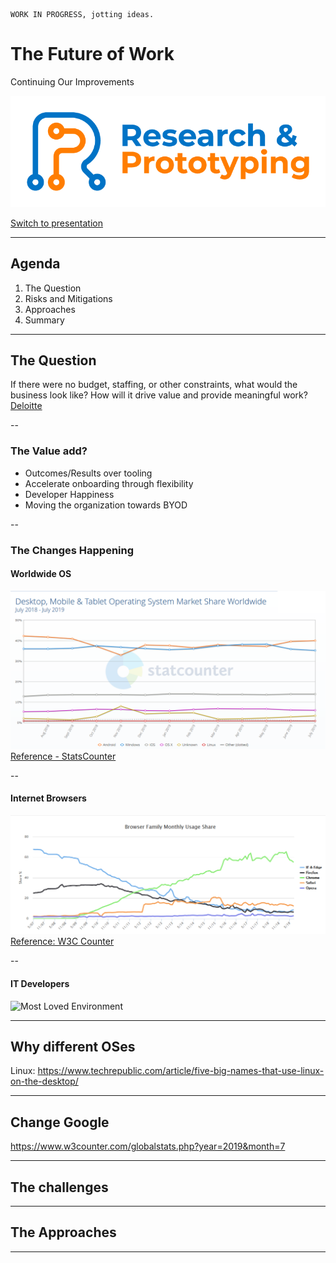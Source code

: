 ```
WORK IN PROGRESS, jotting ideas.
```


# The Future of Work
Continuing Our Improvements 

![IT Research and Prototyping](https://github.com/sara-sabr/ITResearch-Prototyping/raw/master/assets/img/RP_Logo_Wordmark-EN.png)

[Switch to presentation](https://sara-sabr.github.io/util-presentation/presentation.html?gh-scope=sara-sabr/ITResearch-Prototyping&gh-file=topics/devices/presentation.md)

---

## Agenda

1. The Question
2. Risks and Mitigations
3. Approaches 
4. Summary 

---

## The Question

If there were no budget, staffing, or other constraints, what would the business look like? How will it drive value and provide meaningful work?  
[Deloitte](https://www2.deloitte.com/insights/us/en/focus/technology-and-the-future-of-work/tech-leaders-reimagining-work-workforce-workplace.html?id=us:2el:3lk:4di_gl:5eng:6di&range=4/207/3/1/3/43/84/0:1,4/207/3/1/3/43/84/0:145)

--

### The Value add?

- Outcomes/Results over tooling  
- Accelerate onboarding through flexibility
- Developer Happiness
- Moving the organization towards BYOD

--

### The Changes Happening 

#### Worldwide OS

![OS Stat](./assets/os-2019-07.png)  
[Reference - StatsCounter](https://gs.statcounter.com/os-market-share/desktop-mobile-tablet/worldwide/#monthly-201807-201907)

--

#### Internet Browsers

![Browser Stat](./assets/browsers-2019-07.png)  
[Reference: W3C Counter](https://www.w3counter.com/trends)

--

#### IT Developers

![Most Loved Environment](https://insights.stackoverflow.com/survey/2019/#technology-_-most-loved-dreaded-and-wanted-platforms)

---

## Why different OSes

Linux: https://www.techrepublic.com/article/five-big-names-that-use-linux-on-the-desktop/

---

## Change Google

https://www.w3counter.com/globalstats.php?year=2019&month=7

---

## The challenges

---

## The Approaches

---
